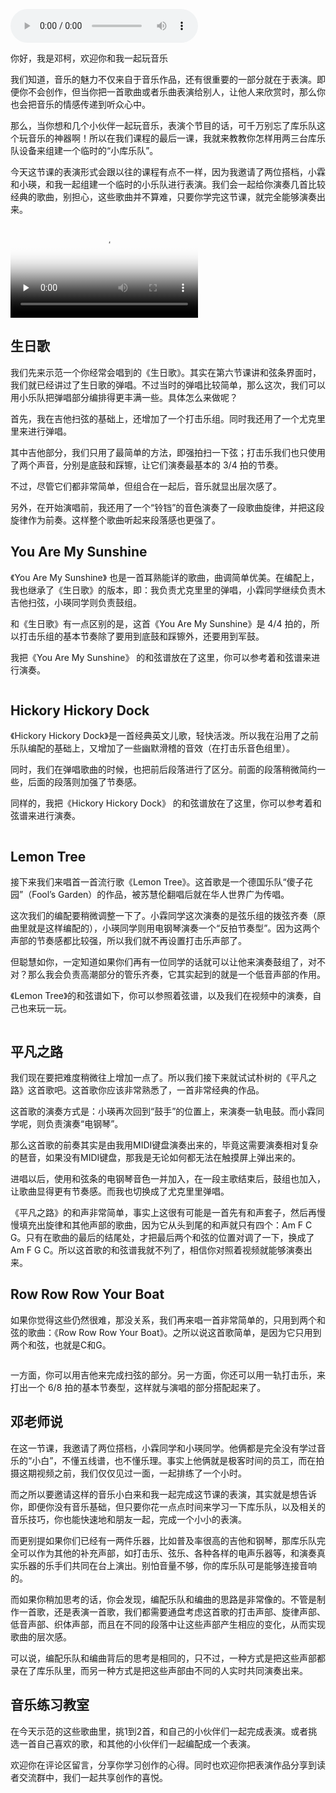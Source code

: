 <audio title="14 _ 乐队：2 台 iPhone 就能实现乐队表演？" src="https://static001.geekbang.org/resource/audio/1a/ab/1a026aa21154fa1f64c1e545c7c3c7ab.mp3" controls="controls"></audio> 
<p>你好，我是邓柯，欢迎你和我一起玩音乐</p><p>我们知道，音乐的魅力不仅来自于音乐作品，还有很重要的一部分就在于表演。即便你不会创作，但当你把一首歌曲或者乐曲表演给别人，让他人来欣赏时，那么你也会把音乐的情感传递到听众心中。</p><p>那么，当你想和几个小伙伴一起玩音乐，表演个节目的话，可千万别忘了库乐队这个玩音乐的神器啊！所以在我们课程的最后一课，我就来教教你怎样用两三台库乐队设备来组建一个临时的“小库乐队”。</p><p>今天这节课的表演形式会跟以往的课程有点不一样，因为我邀请了两位搭档，小霖和小瑛，和我一起组建一个临时的小乐队进行表演。我们会一起给你演奏几首比较经典的歌曲，别担心，这些歌曲并不算难，只要你学完这节课，就完全能够演奏出来。</p><p><video poster="https://media001.geekbang.org/f810b84aa71248f9a1008902cb8832d3/snapshots/36b8a25e7d884d3bae40332bb37c8738-00005.jpg" preload="none" controls=""><source src="https://media001.geekbang.org/customerTrans/7e27d07d27d407ebcc195a0e78395f55/15bf88e1-177dd6613d1-0000-0000-01d-dbacd.mp4" type="video/mp4"><source src=" https://media001.geekbang.org/e70becf8095746f0af86196bfcc70bbd/3e9a804595dc4b928824802c806f95a9-a5ad710843ca72de3dedfba25d0427ad-sd.m3u8" type="application/x-mpegURL"></video></p><h2><strong>生日歌</strong></h2><p>我们先来示范一个你经常会唱到的《生日歌》。其实在第六节课讲和弦条界面时，我们就已经讲过了生日歌的弹唱。不过当时的弹唱比较简单，那么这次，我们可以用小乐队把弹唱部分编排得更丰满一些。具体怎么来做呢？</p><p>首先，我在吉他扫弦的基础上，还增加了一个打击乐组。同时我还用了一个尤克里里来进行弹唱。</p><p>其中吉他部分，我们只用了最简单的方法，即强拍扫一下弦；打击乐我们也只使用了两个声音，分别是底鼓和踩镲，让它们演奏最基本的 3/4 拍的节奏。</p><!-- [[[read_end]]] --><p>不过，尽管它们都非常简单，但组合在一起后，音乐就显出层次感了。</p><p>另外，在开始演唱前，我还用了一个“铃铛”的音色演奏了一段歌曲旋律，并把这段旋律作为前奏。这样整个歌曲听起来段落感也更强了。</p><h2><strong>You Are My Sunshine</strong></h2><p>《You Are My Sunshine》 也是一首耳熟能详的歌曲，曲调简单优美。在编配上，我也继承了《生日歌》的版本，即：我负责尤克里里的弹唱，小霖同学继续负责木吉他扫弦，小瑛同学则负责鼓组。</p><p>和《生日歌》有一点区别的是，这首《You Are My Sunshine》是 4/4 拍的，所以打击乐组的基本节奏除了要用到底鼓和踩镲外，还要用到军鼓。</p><p>我把《You Are My Sunshine》 的和弦谱放在了这里，你可以参考着和弦谱来进行演奏。</p><p><img src="https://static001.geekbang.org/resource/image/8b/0d/8bfbab562c285428fa456ed6c05ca80d.png" alt=""></p><h2><strong>Hickory Hickory Dock</strong></h2><p>《Hickory Hickory Dock》是一首经典英文儿歌，轻快活泼。所以我在沿用了之前乐队编配的基础上，又增加了一些幽默滑稽的音效（在打击乐音色组里）。</p><p>同时，我们在弹唱歌曲的时候，也把前后段落进行了区分。前面的段落稍微简约一些，后面的段落则加强了节奏感。</p><p>同样的，我把《Hickory Hickory Dock》 的和弦谱放在了这里，你可以参考着和弦谱来进行演奏。</p><p><img src="https://static001.geekbang.org/resource/image/cf/ff/cf260fa83927c6fdefaac343e902fcff.png" alt=""></p><h2><strong>Lemon Tree</strong></h2><p>接下来我们来唱首一首流行歌《Lemon Tree》。这首歌是一个德国乐队“傻子花园”（Fool’s Garden）的作品，被苏慧伦翻唱后就在华人世界广为传唱。</p><p>这次我们的编配要稍微调整一下了。小霖同学这次演奏的是弦乐组的拨弦齐奏（原曲里就是这样编配的），小瑛同学则用电钢琴演奏一个“反拍节奏型”。因为这两个声部的节奏感都比较强，所以我们就不再设置打击乐声部了。</p><p>但聪慧如你，一定知道如果你们再有一位同学的话就可以让他来演奏鼓组了，对不对？那么我会负责高潮部分的管乐齐奏，它其实起到的就是一个低音声部的作用。</p><p>《Lemon Tree》的和弦谱如下，你可以参照着弦谱，以及我们在视频中的演奏，自己也来玩一玩。</p><p><img src="https://static001.geekbang.org/resource/image/35/08/354d29d125497b2ce2c7f0d1d55c5008.png" alt=""></p><h2><strong>平凡之路</strong></h2><p>我们现在要把难度稍微往上增加一点了。所以我们接下来就试试朴树的《平凡之路》这首歌吧。这首歌你应该非常熟悉了，一首非常经典的作品。</p><p>这首歌的演奏方式是：小瑛再次回到“鼓手”的位置上，来演奏一轨电鼓。而小霖同学呢，则负责演奏“电钢琴”。</p><p>那么这首歌的前奏其实是由我用MIDI键盘演奏出来的，毕竟这需要演奏相对复杂的琶音，如果没有MIDI键盘，那我是无论如何都无法在触摸屏上弹出来的。</p><p>进唱以后，使用和弦条的电钢琴音色一并加入，在一段主歌结束后，鼓组也加入，让歌曲显得更有节奏感。而我也切换成了尤克里里弹唱。</p><p>《平凡之路》的和声非常简单，事实上这很有可能是一首先有和声套子，然后再慢慢填充出旋律和其他声部的歌曲，因为它从头到尾的和声就只有四个：Am F C G。只有在歌曲的最后的结尾处，才把最后两个和弦的位置对调了一下，换成了 Am F G C。所以这首歌的和弦谱我就不列了，相信你对照着视频就能够演奏出来。</p><h2><strong>Row Row Row Your Boat</strong></h2><p>如果你觉得这些仍然很难，那没关系，我们再来唱一首非常简单的，只用到两个和弦的歌曲：《Row Row Row Your Boat》。之所以说这首歌简单，是因为它只用到两个和弦，也就是C和G。</p><p><img src="https://static001.geekbang.org/resource/image/5a/33/5a83c60b512a33f229bcdf7d38d78933.png" alt=""></p><p>一方面，你可以用吉他来完成扫弦的部分。另一方面，你还可以用一轨打击乐，来打出一个 6/8 拍的基本节奏型，这样就与演唱的部分搭配起来了。</p><h2><strong>邓老师说</strong></h2><p>在这一节课，我邀请了两位搭档，小霖同学和小瑛同学。他俩都是完全没有学过音乐的“小白”，不懂五线谱，也不懂乐理。事实上他俩就是极客时间的员工，而在拍摄这期视频之前，我们仅仅见过一面，一起排练了一个小时。</p><p>而之所以要邀请这样的音乐小白来和我一起完成这节课的表演，其实就是想告诉你，即便你没有音乐基础，但只要你花一点点时间来学习一下库乐队，以及相关的音乐技巧，你也能快速地和朋友一起，完成一个小小的表演。</p><p>而更别提如果你们已经有一两件乐器，比如普及率很高的吉他和钢琴，那库乐队完全可以作为其他的补充声部，如打击乐、弦乐、各种各样的电声乐器等，和演奏真实乐器的乐手们共同在台上演出。别怕音量不够，你的库乐队可是能够连接音响的。</p><p>而如果你稍加思考的话，你会发现，编配乐队和编曲的思路是非常像的。不管是制作一首歌，还是表演一首歌，我们都需要通盘考虑这首歌的打击声部、旋律声部、低音声部、织体声部，而且在不同的段落中让这些声部产生相应的变化，从而实现歌曲的层次感。</p><p>可以说，编配乐队和编曲背后的思考是相同的，只不过，一种方式是把这些声部都录在了库乐队里，而另一种方式是把这些声部由不同的人实时共同演奏出来。</p><h2><strong>音乐练习教室</strong></h2><p>在今天示范的这些歌曲里，挑1到2首，和自己的小伙伴们一起完成表演。或者挑选一首自己喜欢的歌，和其他的小伙伴们一起编配成一个表演。</p><p>欢迎你在评论区留言，分享你学习创作的心得。同时也欢迎你把表演作品分享到读者交流群中，我们一起共享创作的喜悦。</p>